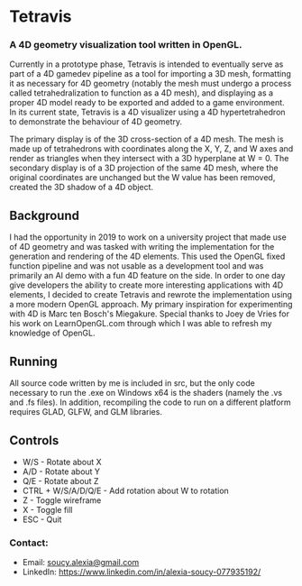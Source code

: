 # Tetravis
### A 4D geometry visualization tool written in OpenGL.

Currently in a prototype phase, Tetravis is intended to eventually serve as part of a 4D gamedev pipeline as a tool for importing a 3D mesh, formatting it as necessary for 4D geometry (notably the mesh must undergo a process called tetrahedralization to function as a 4D mesh), and displaying as a proper 4D model ready to be exported and added to a game environment. In its current state, Tetravis is a 4D visualizer using a 4D hypertetrahedron to demonstrate the behaviour of 4D geometry.

The primary display is of the 3D cross-section of a 4D mesh. The mesh is made up of tetrahedrons with coordinates along the X, Y, Z, and W axes and render as triangles when they intersect with a 3D hyperplane at W = 0. The secondary display is of a 3D projection of the same 4D mesh, where the original coordinates are unchanged but the W value has been removed, created the 3D shadow of a 4D object.

## Background
I had the opportunity in 2019 to work on a university project that made use of 4D geometry and was tasked with writing the implementation for the generation and rendering of the 4D elements. This used the OpenGL fixed function pipeline and was not usable as a development tool and was primarily an AI demo with a fun 4D feature on the side. In order to one day give developers the ability to create more interesting applications with 4D elements, I decided to create Tetravis and rewrote the implementation using a more modern OpenGL approach. My primary inspiration for experimenting with 4D is Marc ten Bosch's Miegakure. Special thanks to Joey de Vries for his work on LearnOpenGL.com through which I was able to refresh my knowledge of OpenGL.

## Running
All source code written by me is included in src, but the only code necessary to run the .exe on Windows x64 is the shaders (namely the .vs and .fs files). In addition, recompiling the code to run on a different platform requires GLAD, GLFW, and GLM libraries.

## Controls
* W/S - Rotate about X
* A/D - Rotate about Y
* Q/E - Rotate about Z
* CTRL + W/S/A/D/Q/E - Add rotation about W to rotation
* Z - Toggle wireframe
* X - Toggle fill
* ESC - Quit

### Contact:
* Email: soucy.alexia@gmail.com
* LinkedIn: https://www.linkedin.com/in/alexia-soucy-077935192/